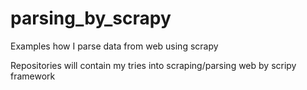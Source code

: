 # parsing_by_scrapy
Examples how I parse data from web using scrapy

Repositories will contain my tries into scraping/parsing web by scripy framework
